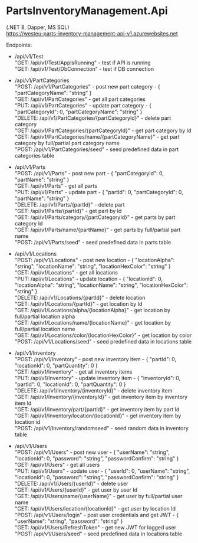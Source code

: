 # PartsInventoryManagement.Api
(.NET 8, Dapper, MS SQL)<br>
https://westeu-parts-inventory-management-api-v1.azurewebsites.net

Endpoints:

- /api/v1/Test<br>
"GET: /api/v1/Test/AppIsRunning" - test if API is running<br>
"GET: /api/v1/Test/DbConnection" - test if DB connection<br>

- /api/v1/PartCategories<br>
"POST:   /api/v1/PartCategories" - post new part category - { "partCategoryName": "string" }<br>
"GET:    /api/v1/PartCategories" - get all part categories<br>
"PUT:    /api/v1/PartCategories" - update part category - { "partCategoryId": 0, "partCategoryName": "string" }<br>
"DELETE: /api/v1/PartCategories/{partCategoryId}" - delete part category<br>
"GET:    /api/v1/PartCategories/{partCategoryId}" - get part category by Id<br>
"GET:    /api/v1/PartCategories/name/{partCategoryName}" - get part category by full/partial part category name<br>
"POST:   /api/v1/PartCategories/seed" - seed predefined data in part categories table<br>

- /api/v1/Parts<br>
"POST:   /api/v1/Parts" - post new part - { "partCategoryId": 0, "partName": "string" }<br>
"GET:    /api/v1/Parts" - get all parts<br>
"PUT:    /api/v1/Parts" - update part - { "partId": 0, "partCategoryId": 0, "partName": "string" }<br>
"DELETE: /api/v1/Parts/{partId}" - delete part<br>
"GET:    /api/v1/Parts/{partId}" - get part by Id<br>
"GET:    /api/v1/Parts/category/{partCategoryId}" - get parts by part category Id<br>
"GET:    /api/v1/Parts/name/{partName}" - get parts by full/partial part name<br>
"POST:   /api/v1/Parts/seed" - seed predefined data in parts table<br>

- /api/v1/Locations<br>
"POST:   /api/v1/Locations" - post new location - { "locationAlpha": "string", "locationName": "string", "locationHexColor": "string" }<br>
"GET:    /api/v1/Locations" - get all locations<br>
"PUT:    /api/v1/Locations" - update location - { "locationId": 0, "locationAlpha": "string", "locationName": "string", "locationHexColor": "string" }<br>
"DELETE: /api/v1/Locations/{partId}" - delete location<br>
"GET:    /api/v1/Locations/{partId}" - get location by Id<br>
"GET:    /api/v1/Locations/alpha/{locationAlpha}" - get location by full/partial location alpha<br>
"GET:    /api/v1/Locations/name/{locationName}" - get location by full/partial location name<br>
"GET:    /api/v1/Locations/color/{locationHexColor}" - get location by color<br>
"POST:   /api/v1/Locations/seed" - seed predefined data in locations table<br>

- /api/v1/Inventory<br>
"POST:   /api/v1/Inventory" - post new inventory item - { "partId": 0, "locationId": 0, "partQuantity": 0 }<br>
"GET:    /api/v1/Inventory" - get all inventory items<br>
"PUT:    /api/v1/Inventory" - update inventory item - { "inventoryId": 0, "partId": 0, "locationId": 0, "partQuantity": 0 }<br>
"DELETE: /api/v1/Inventory/{inventoryId}" - delete inventory item<br>
"GET:    /api/v1/Inventory/{inventoryId}" - get inventory item by  inventory item Id<br>
"GET:    /api/v1/Inventory/part/{partId}" - get inventory item by part Id<br>
"GET:    /api/v1/Inventory/location/{locationId}" - get inventory item by location id<br>
"POST:   /api/v1/Inventory/randomseed" - seed random data in inventory table<br>

- /api/v1/Users<br>
"POST:   /api/v1/Users" - post new user - { "userName": "string", "locationId": 0, "password": "string", "passwordConfirm": "string" }<br>
"GET:    /api/v1/Users" - get all users<br>
"PUT:    /api/v1/Users" - update user - { "userId": 0, "userName": "string", "locationId": 0, "password": "string", "passwordConfirm": "string" }<br>
"DELETE: /api/v1/Users/{userId}" - delete user<br>
"GET:    /api/v1/Users/{userId}" - get user by user Id<br>
"GET:    /api/v1/Users/name/{userName}" - get user by full/partial user name<br>
"GET:    /api/v1/Users/location/{locationId}" - get user by location Id<br>
"POST:   /api/v1/Users/login" - post user credentials and get JWT - { "userName": "string", "password": "string" }<br>
"GET:    /api/v1/Users/RefreshToken" - get new JWT for logged user<br>
"POST:   /api/v1/Users/seed" - seed predefined data in locations table<br>
